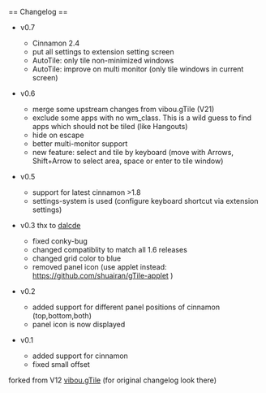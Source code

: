 == Changelog ==

* v0.7
    + Cinnamon 2.4
    + put all settings to extension setting screen
    + AutoTile: only tile non-minimized windows
    + AutoTile: improve on multi monitor (only tile windows in current screen)

* v0.6
    + merge some upstream changes from vibou.gTile (V21)
    + exclude some apps with no wm_class. This is a wild guess to find apps which should not be tiled (like Hangouts)
    + hide on escape
	+ better multi-monitor support
    + new feature: select and tile by keyboard (move with Arrows, Shift+Arrow to select area, space or enter to tile window)

* v0.5 
    + support for latest cinnamon >1.8
    + settings-system is used (configure keyboard shortcut via extension settings)

* v0.3 thx to [dalcde](https://github.com/dalcde)
    + fixed conky-bug
    + changed compatiblity to match all 1.6 releases
    + changed grid color to blue
    + removed panel icon (use applet instead: https://github.com/shuairan/gTile-applet )

* v0.2
    + added support for different panel positions of cinnamon (top,bottom,both)
    + panel icon is now displayed

* v0.1
    + added support for cinnamon
    + fixed small offset

forked from V12 [vibou.gTile](https://github.com/vibou/vibou.gTile) (for original changelog look there)

